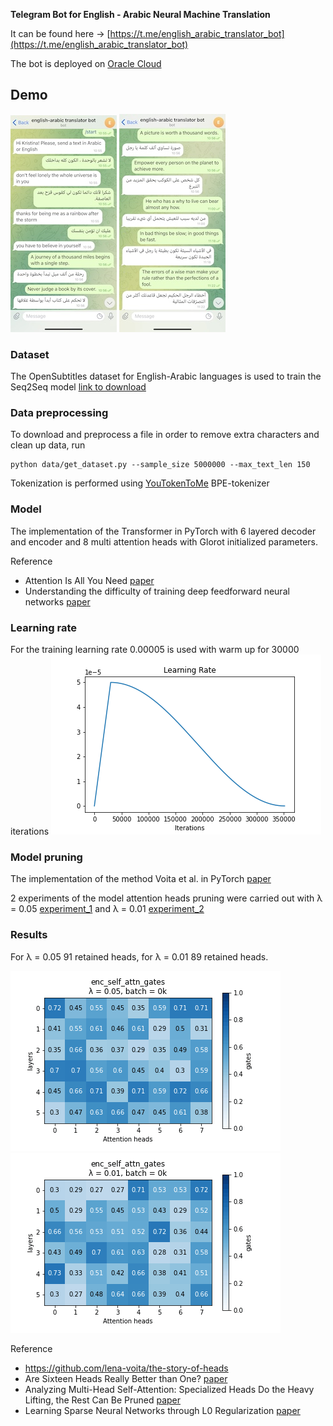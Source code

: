 **Telegram Bot for English - Arabic Neural Machine Translation**

It can be found here -> [https://t.me/english_arabic_translator_bot](https://t.me/english_arabic_translator_bot)

The bot is deployed on [Oracle Cloud](https://www.oracle.com/index.html)

## **Demo**

![alt text](https://github.com/KristinaRay/english-arabic-nmt-bot/blob/main/pics/demo1.jpg) ![alt text](https://github.com/KristinaRay/english-arabic-nmt-bot/blob/main/pics/demo2.jpg)
### **Dataset**
The OpenSubtitles dataset for English-Arabic languages is used to train the Seq2Seq model [link to download](https://opus.nlpl.eu/download.php?f=OpenSubtitles/v2018/moses/ar-en.txt.zip)

### **Data preprocessing**

To download and preprocess a file in order to remove extra characters and clean up data, run

```
python data/get_dataset.py --sample_size 5000000 --max_text_len 150
```
Tokenization is performed using [YouTokenToMe](https://github.com/VKCOM/YouTokenToMe) BPE-tokenizer
### **Model**
The implementation of the Transformer in PyTorch with 6 layered decoder and encoder and 8 multi attention heads with Glorot initialized parameters. 

Reference
* Attention Is All You Need [paper](https://proceedings.neurips.cc/paper/2017/file/3f5ee243547dee91fbd053c1c4a845aa-Paper.pdf)
* Understanding the difficulty of training deep feedforward neural networks [paper](http://proceedings.mlr.press/v9/glorot10a/glorot10a.pdf)

### **Learning rate**
For the training learning rate 0.00005 is used with warm up for 30000 iterations
![alt text](https://github.com/KristinaRay/english-arabic-nmt-bot/blob/main/pics/learning_rate.png)

### **Model pruning**
The implementation of the method Voita et al. in PyTorch [paper](https://aclanthology.org/P19-1580.pdf)

2 experiments of the model attention heads pruning were carried out
with λ = 0.05 [experiment_1](https://github.com/KristinaRay/english-arabic-nmt-bot/tree/main/experiment_1) and λ = 0.01 [experiment_2](https://github.com/KristinaRay/english-arabic-nmt-bot/tree/main/experiment_2)

### **Results**

For λ = 0.05 91 retained heads, for λ = 0.01 89 retained heads.

![alt text](https://github.com/KristinaRay/english-arabic-nmt-bot/blob/main/experiment_1/assets/enc_self_attn_gates.gif)
![alt text](https://github.com/KristinaRay/english-arabic-nmt-bot/blob/main/experiment_2/assets/enc_self_attn_gates.gif)

Reference
* https://github.com/lena-voita/the-story-of-heads
* Are Sixteen Heads Really Better than One? [paper](https://blog.ml.cmu.edu/2020/03/20/are-sixteen-heads-really-better-than-one/)
* Analyzing Multi-Head Self-Attention: Specialized Heads Do the Heavy Lifting, the Rest Can Be Pruned [paper](https://aclanthology.org/P19-1580.pdf)
* Learning Sparse Neural Networks through L0 Regularization [paper](https://openreview.net/pdf?id=H1Y8hhg0b)
